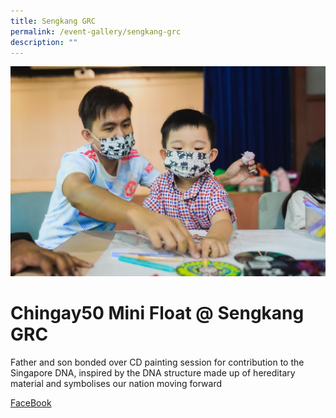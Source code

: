 ```yaml
---
title: Sengkang GRC
permalink: /event-gallery/sengkang-grc
description: ""
---
```

![](/images/Event%20Gallery/chingay50-mini-float-@-sengkang-grc-2.jpeg)
# **Chingay50 Mini Float @ Sengkang GRC**
Father and son bonded over CD painting session for contribution to the Singapore DNA, inspired by the DNA structure made up of hereditary material and symbolises our nation moving forward

[FaceBook](http://www.facebook.com/sharer.php?u=http://www.chingay.gov.sg/image/event-gallery/chingay50-mini-float-@-sengkang-grc)